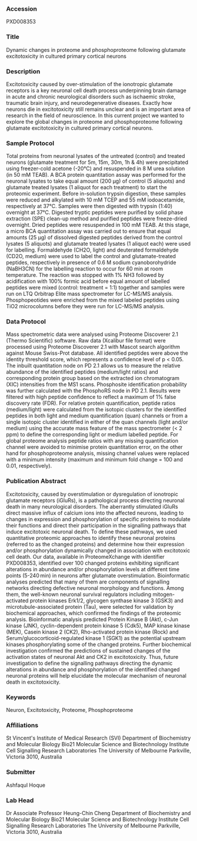 ### Accession
PXD008353

### Title
Dynamic changes in proteome and phosphoproteome following glutamate excitotoxicity in cultured primary cortical neurons

### Description
Excitotoxicity caused by over-stimulation of the ionotropic glutamate receptors is a key neuronal cell death process underpinning brain damage in acute and chronic neurological disorders such as ischaemic stroke, traumatic brain injury, and neurodegenerative diseases. Exactly how neurons die in excitotoxicity still remains unclear and is an important area of research in the field of neuroscience. In this current project we wanted to explore the global changes in proteome and phosphoproteome following glutamate excitotoxicity in cultured primary cortical neurons.

### Sample Protocol
Total proteins from neuronal lysates of the untreated (control) and treated neurons (glutamate treatment for 5m, 15m, 30m, 1h & 4h) were precipitated using freezer-cold acetone (-20°C) and resuspended in 8 M urea solution (in 50 mM TEAB). A BCA protein quantitation assay was performed for the neuronal lysates to take equal amount (200 µg) of control (5 aliquots) and glutamate treated lysates (1 aliquot for each treatment) to start the proteomic experiment. Before in-solution trypsin digestion, these samples were reduced and alkylated with 10 mM TCEP and 55 mM iodoacetamide, respectively at 37°C. Samples were then digested with trypsin (1:40) overnight at 37°C. Digested tryptic peptides were purified by solid phase extraction (SPE) clean-up method and purified peptides were freeze-dried overnight. Dried peptides were resuspended in 100 mM TEAB. At this stage, a micro BCA quantitation assay was carried out to ensure that equal amounts (25 µg) of dissolved digested peptides derived from the control lysates (5 aliquots) and glutamate treated lysates (1 aliquot each) were used for labelling. Formaldehyde (CH2O, light) and deuterated formaldehyde (CD2O, medium) were used to label the control and glutamate-treated peptides, respectively in presence of 0.6 M sodium cyanoborohydride (NaBH3CN) for the labelling reaction to occur for 60 min at room temperature. The reaction was stopped with 1% NH3 followed by acidification with 100% formic acid before equal amount of labelled peptides were mixed (control: treatment = 1:1) together and samples were run on LTQ Orbitrap Elite mass spectrometer for LC-MS/MS analysis. Phosphopeotides were enriched from the mixed labeled peptides using TiO2 microcolumns before they were run for LC-MS/MS analysis.

### Data Protocol
Mass spectrometric data were analysed using Proteome Discoverer 2.1 (Thermo Scientific) software. Raw data (Xcalibur file format) were processed using Proteome Discoverer 2.1 with Mascot search algorithm against Mouse Swiss-Prot database. All identified peptides were above the identity threshold score, which represents a confidence level of p < 0.05. The inbuilt quantitation node on PD 2.1 allows us to measure the relative abundance of the identified peptides (medium/light ratios) and corresponding protein group based on the extracted ion chromatogram (XIC) intensities from the MS1 scans. Phosphosite identification probability was further calculated with the PhosphoRS node in PD 2.1. Results were filtered with high peptide confidence to reflect a maximum of 1% false discovery rate (FDR). For relative protein quantification, peptide ratios (medium/light) were calculated from the isotopic clusters for the identified peptides in both light and medium quantification (quan) channels or from a single isotopic cluster identified in either of the quan channels (light and/or medium) using the accurate mass feature of the mass spectrometer (< 2 ppm) to define the corresponding light or medium labelled peptide. For global proteome analysis peptide ratios with any missing quantification channel were avoided to minimise protein quantitation error, on the other hand for phosphoproteome analysis, missing channel values were replaced with a minimum intensity (maximum and minimum fold change = 100 and 0.01, respectively).

### Publication Abstract
Excitotoxicity, caused by overstimulation or dysregulation of ionotropic glutamate receptors (iGluRs), is a pathological process directing neuronal death in many neurological disorders. The aberrantly stimulated iGluRs direct massive influx of calcium ions into the affected neurons, leading to changes in expression and phosphorylation of specific proteins to modulate their functions and direct their participation in the signalling pathways that induce excitotoxic neuronal death. To define these pathways, we used quantitative proteomic approaches to identify these neuronal proteins (referred to as the changed proteins) and determine how their expression and/or phosphorylation dynamically changed in association with excitotoxic cell death. Our data, available in ProteomeXchange with identifier PXD008353, identified over 100 changed proteins exhibiting significant alterations in abundance and/or phosphorylation levels at different time points (5-240&#x2009;min) in neurons after glutamate overstimulation. Bioinformatic analyses predicted that many of them are components of signalling networks directing defective neuronal morphology and functions. Among them, the well-known neuronal survival regulators including mitogen-activated protein kinases Erk1/2, glycogen synthase kinase 3 (GSK3) and microtubule-associated protein (Tau), were selected for validation by biochemical approaches, which confirmed the findings of the proteomic analysis. Bioinformatic analysis predicted Protein Kinase B (Akt), c-Jun kinase (JNK), cyclin-dependent protein kinase 5 (Cdk5), MAP kinase kinase (MEK), Casein kinase 2 (CK2), Rho-activated protein kinase (Rock) and Serum/glucocorticoid-regulated kinase 1 (SGK1) as the potential upstream kinases phosphorylating some of the changed proteins. Further biochemical investigation confirmed the predictions of sustained changes of the activation states of neuronal Akt and CK2 in excitotoxicity. Thus, future investigation to define the signalling pathways directing the dynamic alterations in abundance and phosphorylation of the identified changed neuronal proteins will help elucidate the molecular mechanism of neuronal death in excitotoxicity.

### Keywords
Neuron, Excitotoxicity, Proteome, Phosphoproteome

### Affiliations
St Vincent's Institute of Medical Research (SVI)
Department of Biochemistry and Molecular Biology Bio21 Molecular Science and Biotechnology Institute Cell Signalling Research Laboratories The University of Melbourne Parkville, Victoria 3010, Australia

### Submitter
Ashfaqul Hoque

### Lab Head
Dr Associate Professor Heung-Chin Cheng
Department of Biochemistry and Molecular Biology Bio21 Molecular Science and Biotechnology Institute Cell Signalling Research Laboratories The University of Melbourne Parkville, Victoria 3010, Australia


